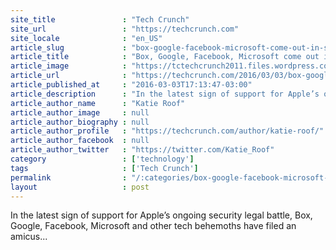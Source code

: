 ```yaml
---
site_title               : "Tech Crunch"
site_url                 : "https://techcrunch.com"
site_locale              : "en_US"
article_slug             : "box-google-facebook-microsoft-come-out-in-support-of-apple-in-amicus-brief"
article_title            : "Box, Google, Facebook, Microsoft come out in support of Apple in amicus brief"
article_image            : "https://tctechcrunch2011.files.wordpress.com/2016/02/511895320.jpg?w=764&h=400&crop=1"
article_url              : "https://techcrunch.com/2016/03/03/box-google-facebook-microsoft-come-out-in-support-of-apple-in-amicus-brief/"
article_published_at     : "2016-03-03T17:13:47-03:00"
article_description      : "In the latest sign of support for Apple’s ongoing security legal battle, Box, Google, Facebook, Microsoft and other tech behemoths have filed an amicus..."
article_author_name      : "Katie Roof"
article_author_image     : null
article_author_biography : null
article_author_profile   : "https://techcrunch.com/author/katie-roof/"
article_author_facebook  : null
article_author_twitter   : "https://twitter.com/Katie_Roof"
category                 : ['technology']
tags                     : ['Tech Crunch']
permalink                : "/:categories/box-google-facebook-microsoft-come-out-in-support-of-apple-in-amicus-brief/"
layout                   : post
---
```


In the latest sign of support for Apple’s ongoing security legal battle, Box, Google, Facebook, Microsoft and other tech behemoths have filed an amicus...
